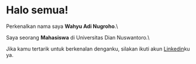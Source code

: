 # Halo semua! 

Perkenalkan nama saya **Wahyu Adi Nugroho**.\

Saya seorang **Mahasiswa** di Universitas Dian Nuswantoro.\

Jika kamu tertarik untuk berkenalan denganku, silakan ikuti akun [Linkedin](https://www.linkedin.com/in/wahyuadinugroho/)ku ya.

<!--
**wahyu-adi-n/wahyu-adi-n** is a ✨ _special_ ✨ repository because its `README.md` (this file) appears on your GitHub profile.

Here are some ideas to get you started:

- 🔭 I’m currently working on ...
- 🌱 I’m currently learning ...
- 👯 I’m looking to collaborate on ...
- 🤔 I’m looking for help with ...
- 💬 Ask me about ...
- 📫 How to reach me: ...
- 😄 Pronouns: ...
- ⚡ Fun fact: ...
-->
